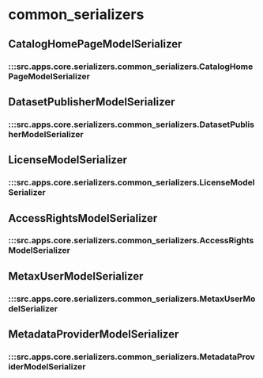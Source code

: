 # common_serializers

## CatalogHomePageModelSerializer

### :::src.apps.core.serializers.common_serializers.CatalogHomePageModelSerializer

## DatasetPublisherModelSerializer

### :::src.apps.core.serializers.common_serializers.DatasetPublisherModelSerializer

## LicenseModelSerializer

### :::src.apps.core.serializers.common_serializers.LicenseModelSerializer

## AccessRightsModelSerializer

### :::src.apps.core.serializers.common_serializers.AccessRightsModelSerializer

## MetaxUserModelSerializer

### :::src.apps.core.serializers.common_serializers.MetaxUserModelSerializer

## MetadataProviderModelSerializer

### :::src.apps.core.serializers.common_serializers.MetadataProviderModelSerializer

